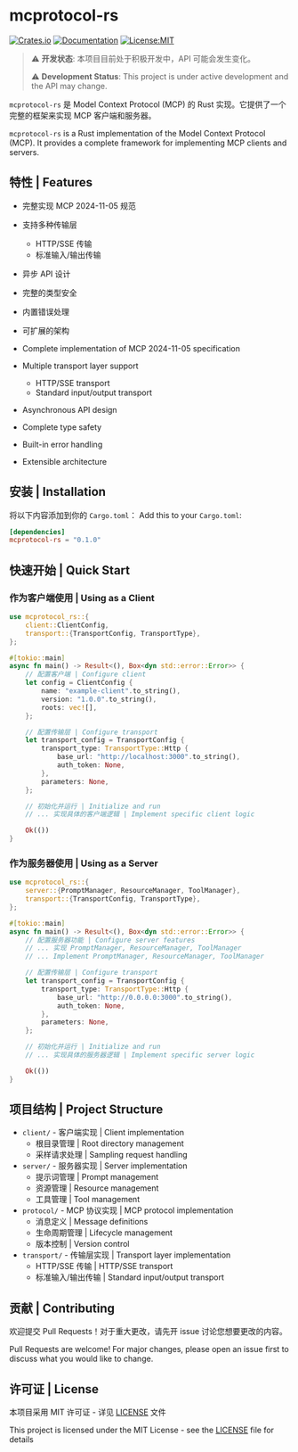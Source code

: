 # mcprotocol-rs

[![Crates.io](https://img.shields.io/crates/v/mcprotocol-rs.svg)](https://crates.io/crates/mcprotocol-rs)
[![Documentation](https://docs.rs/mcprotocol-rs/badge.svg)](https://docs.rs/crate/mcprotocol-rs/latest)
[![License:MIT](https://img.shields.io/badge/License-MIT-yellow.svg)](https://opensource.org/licenses/MIT)

> ⚠️ **开发状态**: 本项目目前处于积极开发中，API 可能会发生变化。
> 
> ⚠️ **Development Status**: This project is under active development and the API may change.

`mcprotocol-rs` 是 Model Context Protocol (MCP) 的 Rust 实现。它提供了一个完整的框架来实现 MCP 客户端和服务器。

`mcprotocol-rs` is a Rust implementation of the Model Context Protocol (MCP). It provides a complete framework for implementing MCP clients and servers.

## 特性 | Features

- 完整实现 MCP 2024-11-05 规范
- 支持多种传输层
  - HTTP/SSE 传输
  - 标准输入/输出传输
- 异步 API 设计
- 完整的类型安全
- 内置错误处理
- 可扩展的架构

- Complete implementation of MCP 2024-11-05 specification
- Multiple transport layer support
  - HTTP/SSE transport
  - Standard input/output transport
- Asynchronous API design
- Complete type safety
- Built-in error handling
- Extensible architecture

## 安装 | Installation

将以下内容添加到你的 `Cargo.toml`：
Add this to your `Cargo.toml`:

```toml
[dependencies]
mcprotocol-rs = "0.1.0"
```

## 快速开始 | Quick Start

### 作为客户端使用 | Using as a Client

```rust
use mcprotocol_rs::{
    client::ClientConfig,
    transport::{TransportConfig, TransportType},
};

#[tokio::main]
async fn main() -> Result<(), Box<dyn std::error::Error>> {
    // 配置客户端 | Configure client
    let config = ClientConfig {
        name: "example-client".to_string(),
        version: "1.0.0".to_string(),
        roots: vec![],
    };

    // 配置传输层 | Configure transport
    let transport_config = TransportConfig {
        transport_type: TransportType::Http {
            base_url: "http://localhost:3000".to_string(),
            auth_token: None,
        },
        parameters: None,
    };

    // 初始化并运行 | Initialize and run
    // ... 实现具体的客户端逻辑 | Implement specific client logic

    Ok(())
}
```

### 作为服务器使用 | Using as a Server

```rust
use mcprotocol_rs::{
    server::{PromptManager, ResourceManager, ToolManager},
    transport::{TransportConfig, TransportType},
};

#[tokio::main]
async fn main() -> Result<(), Box<dyn std::error::Error>> {
    // 配置服务器功能 | Configure server features
    // ... 实现 PromptManager, ResourceManager, ToolManager
    // ... Implement PromptManager, ResourceManager, ToolManager

    // 配置传输层 | Configure transport
    let transport_config = TransportConfig {
        transport_type: TransportType::Http {
            base_url: "http://0.0.0.0:3000".to_string(),
            auth_token: None,
        },
        parameters: None,
    };

    // 初始化并运行 | Initialize and run
    // ... 实现具体的服务器逻辑 | Implement specific server logic

    Ok(())
}
```

## 项目结构 | Project Structure

- `client/` - 客户端实现 | Client implementation
  - 根目录管理 | Root directory management
  - 采样请求处理 | Sampling request handling
- `server/` - 服务器实现 | Server implementation
  - 提示词管理 | Prompt management
  - 资源管理 | Resource management
  - 工具管理 | Tool management
- `protocol/` - MCP 协议实现 | MCP protocol implementation
  - 消息定义 | Message definitions
  - 生命周期管理 | Lifecycle management
  - 版本控制 | Version control
- `transport/` - 传输层实现 | Transport layer implementation
  - HTTP/SSE 传输 | HTTP/SSE transport
  - 标准输入/输出传输 | Standard input/output transport

## 贡献 | Contributing

欢迎提交 Pull Requests！对于重大更改，请先开 issue 讨论您想要更改的内容。

Pull Requests are welcome! For major changes, please open an issue first to discuss what you would like to change.

## 许可证 | License

本项目采用 MIT 许可证 - 详见 [LICENSE](LICENSE) 文件

This project is licensed under the MIT License - see the [LICENSE](LICENSE) file for details